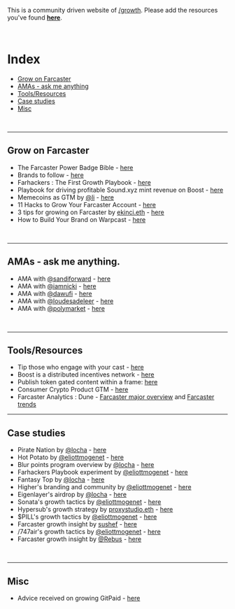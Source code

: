 This is a community driven website of [/growth](https://warpcast.com/~/channel/growth). Please add the resources you've found **[here](https://forms.gle/YjzvtGgnQ84DqXdb7)**.

<br>

# Index
- [Grow on Farcaster](https://growthchannel.xyz/#grow-on-farcaster)
- [AMAs - ask me anything](https://growthchannel.xyz/#toolsresources)
- [Tools/Resources](https://growthchannel.xyz/#toolsresources)
- [Case studies](https://growthchannel.xyz/#case-studies)
- [Misc](https://growthchannel.xyz/#case-studies)

<br>

------

## Grow on Farcaster
- The Farcaster Power Badge Bible - [here](https://warpcast.com/biji/0x66f05adc)
- Brands to follow - [here](https://warpcast.com/dwr.eth/0x00b6bbc0)
- Farhackers : The First Growth Playbook - [here](https://paragraph.xyz/@farhackers/farhackersplaybook)
- Playbook for driving profitable Sound.xyz mint revenue on Boost - [here](https://warpcast.com/boostxyz/0x0099f80f)
- Memecoins as GTM by [@li](https://warpcast.com/li) - [here](https://warpcast.com/li/0x5f6ef87d)
- 11 Hacks to Grow Your Farcaster Account - [here](https://warpcast.com/percs/0xeb57e275)
- 3 tips for growing on Farcaster by [ekinci.eth](https://warpcast.com/ekinci.eth/0x51be2777) - [here](https://paragraph.xyz/@growthcast/3-tips-for-growing-on-farcaster)
- How to Build Your Brand on Warpcast - [here](https://paragraph.xyz/@lampphotography/how-to-build-your-brand-on-warpcast)

<br>

-----

## AMAs - ask me anything.
- AMA with [@sandiforward](https://warpcast.com/sandiforward) - [here](https://warpcast.com/kbc/0xcb9b562c)
- AMA with [@iamnicki](https://warpcast.com/iamnicki) - [here](https://warpcast.com/kbc/0xb9baf426)
- AMA with [@dawufi](https://warpcast.com/dawufi) - [here](https://warpcast.com/kbc/0x5b76ccf9) 
- AMA with [@loudesadeleer](https://warpcast.com/loudesadeleer) - [here](https://warpcast.com/kbc/0x90c47a7a) 
- AMA with [@polymarket](https://warpcast.com/polymarket) - [here](https://warpcast.com/kbc/0x5b15f7fd) 

<br>

-----


## Tools/Resources
- Tip those who engage with your cast - [here](https://warpcast.com/ahn.eth/0x196b5238)
- Boost is a distributed incentives network - [here](https://boost.xyz/)
- Publish token gated content within a frame: [here](https://warpcast.com/eliottmogenet/0x13baec1c)
- Consumer Crypto Product GTM - [here](https://warpcast.com/kunalvg/0x9d13fe0f)
- Farcaster Analytics : Dune - [Farcaster major overview](https://dune.com/pixelhack/farcaster) and [Farcaster trends](https://dune.com/ilemi/farcaster-explorer)


-----


## Case studies
- Pirate Nation by [@locha](https://warpcast.com/locha/) - [here](https://warpcast.com/locha/0xdb27d0ef)
- Hot Potato by [@eliottmogenet](https://warpcast.com/eliottmogenet) - [here](https://warpcast.com/eliottmogenet/0xc3272525) 
- Blur points program overview by [@locha](https://warpcast.com/locha/) - [here](https://warpcast.com/locha/0x87d7ee7e)
- Farhackers Playbook experiment by [@eliottmogenet](https://warpcast.com/eliottmogenet) - [here](https://warpcast.com/eliottmogenet/0x330fe6c4)
- Fantasy Top by [@locha](https://warpcast.com/locha/) - [here](https://warpcast.com/locha/0xac05fe1c)
- Higher's branding and community by [@eliottmogenet](https://warpcast.com/eliottmogenet) - [here](https://warpcast.com/eliottmogenet/0xf0937ca0) 
- Eigenlayer's airdrop by [@locha](https://warpcast.com/locha/) - [here](https://warpcast.com/locha/0x20f6e0fe)
- Sonata's growth tactics by [@eliottmogenet](https://warpcast.com/eliottmogenet) - [here](https://warpcast.com/eliottmogenet/0x78d2b5bd)
- Hypersub's growth strategy by [proxystudio.eth](https://warpcast.com/proxystudio.eth) - [here](https://warpcast.com/proxystudio.eth/0xef3f3cdd)  
- $PILL's growth tactics by [@eliottmogenet](https://warpcast.com/eliottmogenet) - [here](https://warpcast.com/eliottmogenet/0xbbf993c5)
- Farcaster growth insight by [sushef](https://warpcast.com/sushef) - [here](https://warpcast.com/sushef/0xa1ed0e1b)
- /747air's growth tactics by [@eliottmogenet](https://warpcast.com/eliottmogenet) - [here](https://warpcast.com/eliottmogenet/0x8d31ddb4)
- Farcaster growth insight by [@Rebus](https://warpcast.com/rebus/0xfd9ac380) - [here](https://warpcast.com/rebus/0xfd9ac380)

<br>

-----


## Misc
- Advice received on growing GitPaid - [here](https://warpcast.com/sohey.eth/0xa6748511)
